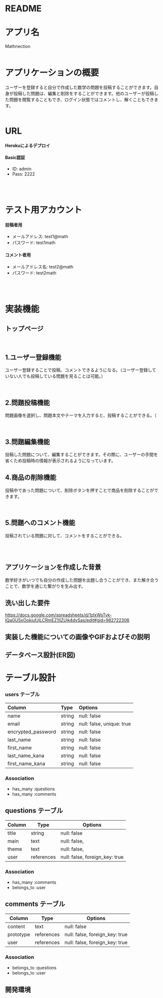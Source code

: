 # README

# アプリ名

Mathnection
<br>
<br>

# アプリケーションの概要

ユーザーを登録すると自分で作成した数学の問題を投稿することができます。自身が投稿した問題は、編集と削除をすることができます。他のユーザーが投稿した問題を閲覧することもでき、ログイン状態ではコメントし、解くこともできます。
<br>
<br>

# URL 



#### Herokuによるデプロイ



#### Basic認証
- ID: admin
- Pass: 2222
<br>
<br>

# テスト用アカウント
#### 投稿者用
- メールアドレス: test1@math
- パスワード: test1math



#### コメント者用
- メールアドレス名: test2@math 
- パスワード: test2math
<br>
<br>

# 実装機能

## トップページ

<br>

## 1.ユーザー登録機能
ユーザー登録することで投稿、コメントできるようになる。（ユーザー登録していない人でも投稿している問題を見ることは可能。）


<br>

## 2.問題投稿機能
問題画像を選択し、問題本文やテーマを入力すると、投稿することができる。（


<br>

## 3.問題編集機能
投稿した問題について、編集することができます。その際に、ユーザーの手間を省くため投稿時の情報が表示されるようになっています。



## 4.商品の削除機能
投稿中であった問題について、削除ボタンを押すことで商品を削除することができます。



<br>

## 5.問題へのコメント機能
投稿されている問題に対して、コメントをすることができる。



<br>
<br>

## アプリケーションを作成した背景
数学好きがいつでも自分の作成した問題を出題し合うことができ、また解き合うことで、数学を通じた繋がりを生み出す。



## 洗い出した要件
https://docs.google.com/spreadsheets/d/1zIxWsTvk-IQaGU5xOokiufJjLCRmEZ1IlZUjk4dvSas/edit#gid=982722306


## 実装した機能についての画像やGIFおよびその説明

## データベース設計(ER図)






# テーブル設計

### users テーブル

| Column             | Type   | Options                   |
| :----------------- | :----- | :------------------------ |
| name               | string | null: false               |
| email              | string | null: false, unique: true |
| encrypted_password | string | null: false               |
| last_name          | string | null: false               |
| first_name         | string | null: false               |
| last_name_kana     | string | null: false               |
| first_name_kana    | string | null: false               |

### Association

- has_many :questions
- has_many :comments

## questions テーブル

| Column     | Type       | Options                        |
| ---------- | ---------- | ------------------------------ |
| title      | string     | null: false                    |
| main       | text       | null: false,                   |
| theme      | text       | null: false,                   |
| user       | references | null: false, foreign_key: true |

### Association

- has_many :comments
- belongs_to :user

## comments テーブル

| Column     | Type       | Options                        |
| ---------- | ---------- | ------------------------------ |
| content    | text       | null: false                    |
| prototype  | references | null: false, foreign_key: true |
| user       | references | null: false, foreign_key: true |

### Association

- belongs_to :questions
- belongs_to :user


## 開発環境

